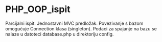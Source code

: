 # PHP_OOP_ispit
Parcijalni ispit. Jednostavni MVC predložak.
Povezivanje s bazom omogućuje Connection klasa (singleton).
Podaci za spajanje na bazu se nalaze u datoteci database.php u direktoriju config. 

